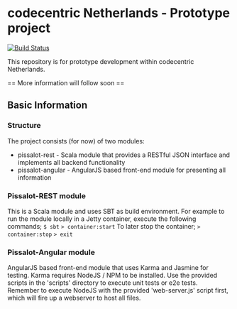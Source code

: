 # codecentric Netherlands - Prototype project #
[![Build Status](https://travis-ci.org/codecentric/slim-prototype.png)](https://travis-ci.org/codecentric/slim-prototype)

This repository is for prototype development within codecentric Netherlands.

== More information will follow soon ==

## Basic Information ##

### Structure ###
The project consists (for now) of two modules:
* pissalot-rest - Scala module that provides a RESTful JSON interface and implements all backend functionality
* pissalot-angular - AngularJS based front-end module for presenting all information

### Pissalot-REST module ###
This is a Scala module and uses SBT as build environment. For example to run the module locally in a Jetty
container, execute the following commands;
`$ sbt`
`> container:start`
To later stop the container;
`> container:stop`
`> exit`


### Pissalot-Angular module ###
AngularJS based front-end module that uses Karma and Jasmine for testing. Karma requires NodeJS / NPM to be installed.
Use the provided scripts in the 'scripts' directory to execute unit tests or e2e tests. Remember to execute NodeJS with
the provided 'web-server.js' script first, which will fire up a webserver to host all files.
